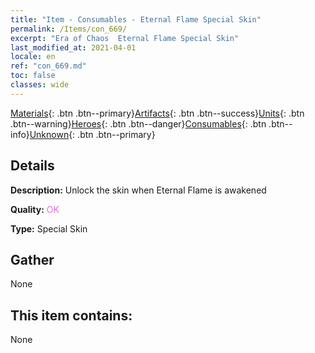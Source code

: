 ```yaml
---
title: "Item - Consumables - Eternal Flame Special Skin"
permalink: /Items/con_669/
excerpt: "Era of Chaos  Eternal Flame Special Skin"
last_modified_at: 2021-04-01
locale: en
ref: "con_669.md"
toc: false
classes: wide
---
```

 [Materials](/Items/){: .btn .btn--primary}[Artifacts](/Items/Artifacts/){: .btn .btn--success}[Units](/Items/Units/){: .btn .btn--warning}[Heroes](/Items/Heroes/){: .btn .btn--danger}[Consumables](/Items/Consumables/){: .btn .btn--info}[Unknown](/Items/Unknown/){: .btn .btn--primary}

## Details
 **Description:** Unlock the skin when Eternal Flame is awakened

 **Quality:** <span style="color: #DA70D6">OK</span>

 **Type:** Special Skin

## Gather

  None

## This item contains:

  None

